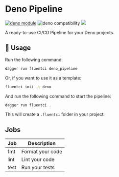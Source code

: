 # Deno Pipeline

[![deno module](https://shield.deno.dev/x/deno_pipeline)](https://deno.land/x/deno_pipeline)
![deno compatibility](https://shield.deno.dev/deno/^1.34)
[![](https://img.shields.io/codecov/c/gh/fluent-ci-templates/deno-pipeline)](https://codecov.io/gh/fluent-ci-templates/deno-pipeline)

A ready-to-use CI/CD Pipeline for your Deno projects.

## 🚀 Usage

Run the following command:

```bash
dagger run fluentci deno_pipeline
```

Or, if you want to use it as a template:

```bash
fluentci init -t deno
```

And run the following command to start the pipeline:

```bash
dagger run fluentci .
```

This will create a `.fluentci` folder in your project.

## Jobs

| Job   | Description      |
| ----- | ---------------- |
| fmt   | Format your code |
| lint  | Lint your code   |
| test  | Run your tests   |
